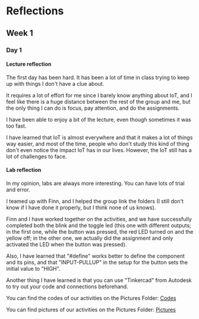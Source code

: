 # Reflections

## Week 1

### Day 1

#### Lecture reflection
The first day has been hard. It has been a lot of time in class trying to keep up with things I don't have a clue about. 

It requires a lot of effort for me since I barely know anything about IoT, and I feel like there is a huge distance between the rest of the group and me, but the only thing I can do is focus, pay attention, and do the assignments.

I have been able to enjoy a bit of the lecture, even though sometimes it was too fast.

I have learned that IoT is almost everywhere and that it makes a lot of things way easier, and most of the time, people who don't study this kind of thing don't even notice the impact IoT has in our lives. However, the IoT still has a lot of challenges to face.

#### Lab reflection
In my opinion, labs are always more interesting. You can have lots of trial and error.

I teamed up with Finn, and I helped the group link the folders (I still don't know if I have done it properly, but I think none of us knows). 

Finn and I have worked together on the activities, and we have successfully completed both the blink and the toggle led (this one with different outputs; in the first one, while the button was pressed, the red LED turned on and the yellow off; in the other one, we actually did the assignment and only activated the LED when the button was pressed).

Also, I have learned that "#define" works better to define the component and its pins, and that "INPUT-PULLUP" in the setup for the button sets the initial value to "HIGH".

Another thing I have learned is that you can use "Tinkercad" from Autodesk to try out your code and connections beforehand.


You can find the codes of our activities on the Pictures Folder:
[Codes](/Teamfolder/Group1/exercises//exercise01/)

You can find pictures of our activities on the Pictures Folder:
[Pictures](/Teamfolder/Group1/pictures/exercise01/)